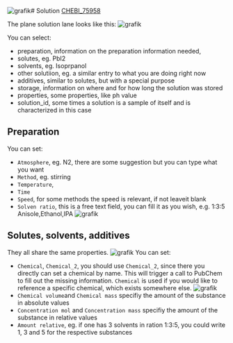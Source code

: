 ![grafik](https://github.com/RoteKekse/nomad-baseclasses/assets/36420750/35f0cb59-eb38-4087-9808-5c479118292b)# Solution [CHEBI_75958](http://purl.obolibrary.org/obo/CHEBI_75958)

The plane solution lane looks like this:
![grafik](https://github.com/RoteKekse/nomad-hysprint/assets/36420750/436d0e8e-6362-4919-8ae8-81b60f213e56)

You can select:
 - preparation, information on the preparation information needed, 
 - solutes, eg. PbI2
 - solvents, eg. Isoprpanol
 - other solutiion, eg. a similar entry to what you are doing right now
 - additives, similar to solutes, but with a special purpose
 - storage, information on where and for how long the solution was stored
 - properties, some properties, like ph value
 - solution_id, some times a solution is a sample of itself and is characterized in this case

## Preparation
You can set:
- `Atmosphere`, eg. N2, there are some suggestion but you can type what you want
- `Method`, eg. stirring
- `Temperature`,
- `Time`
- `Speed`, for some methods the speed is relevant, if not leaveit blank
- `Solven ratio`, this is a free text field, you can fill it as you wish, e.g. 1:3:5 Anisole,Ethanol,IPA
![grafik](https://github.com/RoteKekse/nomad-hysprint/assets/36420750/b98e621c-dbd5-469f-ab0f-46d2c3e75c49)

## Solutes, solvents, additives
They all share the same properties. ![grafik](https://github.com/RoteKekse/nomad-baseclasses/assets/36420750/6c4f6ac0-915e-40ab-8fcb-6681dc33d5b3)
You can set:
- `Chemical`, `Chemical_2`, you should use `Chemical_2`, since there you directly can set a chemical by name. This will trigger a call to PubChem to fill out the missing information. `Chemical` is used if you would like to reference a specific chemical, which exists somewhere else. ![grafik](https://github.com/RoteKekse/nomad-baseclasses/assets/36420750/5a24d0ae-3765-49e4-9d19-1865133043a2)
- `Chemical volume`and `Chemical mass` specifiy the amount of the substance in absolute values
- `Concentration mol` and `Concentration mass` specifiy the amount of the substance in relative values
-  `Amount relative`, eg. if one has 3 solvents in ration 1:3:5, you could write 1, 3 and 5 for the respective substances


